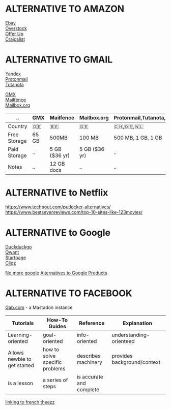 # ALTERNATIVE TO AMAZON
[Ebay](https://ebay.com)  
[Overstock](https://overstock.com)  
[Offer Up](https://offerup.com)  
[Craigslist](https://craigslist.org)  

# ALTERNATIVE TO GMAIL
[Yandex](https://yandex.com)  
[Protonmail](https://protonmail.com)  
[Tutanota](https://tutanota.com)  

[GMX](https://gmx.com)  
[Mailfence](https://mailfence.com)  
[Mailbox.org](https://mailbox.org)  


.. | GMX | Mailfence | Mailbox.org | Protonmail,Tutanota,Msgsafe.io
--- | --- | --- | --- | ---
Country | 🇩🇪 | 🇧🇪 | 🇩🇪 | 🇨🇭,🇩🇪,🇳🇱 
Free Storage | 65 GB | 500MB  | 100 MB | 500 MB, 1 GB, 1 GB
Paid Storage  | .. | 5 GB ($36 yr) | 5 GB ($36 yr) |  ..
 Notes | .. | 12 GB docs | .. | .. 

# ALTERNATIVE to Netflix
https://www.techpout.com/putlocker-alternatives/  
https://www.bestsevenreviews.com/top-10-sites-like-123movies/  

# ALTERNATIVE to Google
[Duckduckgo](https://duckduckgo.com)  
[Qwant](https://qwant.com)  
[Startpage](https://startpage.com)  
[Cliqz](https://cliqz.com/)  

[No more google](https://nomoregoogle.com/)
[Alternatives to Google Products](https://restoreprivacy.com/google-alternatives/)


# ALTERNATIVE TO FACEBOOK
[Gab.com](https://gab.com/) - a Mastadon instance


Tutorials | How-To Guides | Reference | Explanation
--- | --- | --- | ---
Learning-oriented | goal-oriented | info-oriented | understanding-orienteed
Allows newbie to get started | how to solve specific problems | describes machinery | provides background/context 
is a lesson | a series of steps | is accurate and complete | 

[linking to french theezz](french.md#these)
